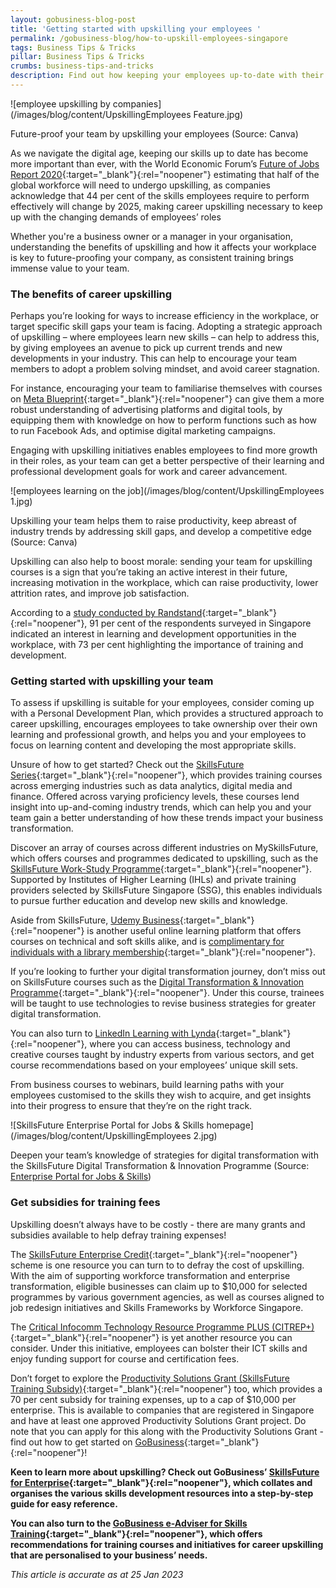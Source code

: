 ```yaml
---
layout: gobusiness-blog-post
title: 'Getting started with upskilling your employees '
permalink: /gobusiness-blog/how-to-upskill-employees-singapore
tags: Business Tips & Tricks
pillar: Business Tips & Tricks
crumbs: business-tips-and-tricks
description: Find out how keeping your employees up-to-date with their skills can help improve productivity, and how to get started. 
---
```


![employee upskilling by companies](/images/blog/content/UpskillingEmployees Feature.jpg)
<figcaption> Future-proof your team by upskilling your employees (Source: Canva) </figcaption>

As we navigate the digital age, keeping our skills up to date has become more important than ever, with the World Economic Forum’s [Future of Jobs Report 2020](https://www.weforum.org/reports/the-future-of-jobs-report-2020/in-full/infographics-e4e69e4de7){:target="_blank"}{:rel="noopener"} estimating that half of the global workforce will need to undergo upskilling, as companies acknowledge that 44 per cent of the skills employees require to perform effectively will change by 2025, making career upskilling necessary to keep up with the changing demands of employees’ roles 

Whether you're a business owner or a manager in your organisation, 
understanding the benefits of upskilling and how it affects your workplace is key to future-proofing your company, as consistent training brings immense value to your team.

### The benefits of career upskilling 

Perhaps you’re looking for ways to increase efficiency in the workplace, or target specific skill gaps your team is facing. Adopting a strategic approach of upskilling – where employees learn new skills –  can help to address this, by giving employees an avenue to pick up current trends and new developments in your industry. This can help to encourage your team members to adopt a problem solving mindset, and avoid career stagnation. 

For instance, encouraging your team to familiarise themselves with courses on [Meta Blueprint](https://www.facebook.com/business/learn){:target="_blank"}{:rel="noopener"} can give them a more robust understanding of advertising platforms and digital tools, by equipping them with knowledge on how to perform functions such as how to run Facebook Ads, and optimise digital marketing campaigns. 

Engaging with upskilling initiatives enables employees to find more growth in their roles, as your team can get a better perspective of their learning and professional development goals for work and career advancement. 

![employees learning on the job](/images/blog/content/UpskillingEmployees 1.jpg)
<figcaption> Upskilling your team helps them to raise productivity, keep abreast of industry trends by addressing skill gaps, and develop a competitive edge (Source: Canva)  </figcaption>

Upskilling can also help to boost morale: sending your team for upskilling courses is a sign that you’re taking an active interest in their future, increasing motivation in the workplace, which can raise productivity, lower attrition rates, and improve job satisfaction.

According to a [study conducted by Randstand](https://www.humanresourcesonline.net/only-43-of-employees-surveyed-in-singapore-are-committed-to-staying-with-their-current-employer){:target="_blank"}{:rel="noopener"}, 91 per cent of the respondents surveyed in Singapore indicated an interest in learning and development opportunities in the workplace, with 73 per cent highlighting the importance of training and development. 

### Getting started with upskilling your team

To assess if upskilling is suitable for your employees, consider coming up with a Personal Development Plan, which provides a structured approach to career upskilling, encourages employees to take ownership over their own learning and professional growth, and helps you and your employees to focus on learning content and developing the most appropriate skills. 

Unsure of how to get started? Check out the [SkillsFuture Series](https://www.enterprisejobskills.gov.sg/content/upgrade-skills/skillsfuture-series.html){:target="_blank"}{:rel="noopener"}, which provides training courses across emerging industries such as data analytics, digital media and finance. Offered across varying proficiency levels, these courses lend insight into up-and-coming industry trends, which can help you and your team gain a better understanding of how these trends impact your business transformation. 

Discover an array of courses across different industries on MySkillsFuture, which offers courses and programmes dedicated to upskilling, such as the [SkillsFuture Work-Study Programme](https://programmes.myskillsfuture.gov.sg/WorkStudyIndividualProgrammes/Programme_Summary.aspx){:target="_blank"}{:rel="noopener"}. Supported by Institutes of Higher Learning (IHLs) and private training providers selected by SkillsFuture Singapore (SSG), this enables individuals to pursue further education and develop new skills and knowledge. 

Aside from SkillsFuture, [Udemy Business](https://business.udemy.com/course-collection/?utm_source=organic-search&utm_medium=google){:target="_blank"}{:rel="noopener"} is another useful online learning platform that offers courses on technical and soft skills alike, and is [complimentary for individuals with a library membership](https://mobileapp.nlb.gov.sg/get-started-with/learn/){:target="_blank"}{:rel="noopener"}. 

If you’re looking to further your digital transformation journey, don’t miss out on SkillsFuture courses such as the [Digital Transformation & Innovation Programme](https://www.enterprisejobskills.gov.sg/content/upgrade-skills/digital-transformation-and-innovation-programme.html){:target="_blank"}{:rel="noopener"}. Under this course, trainees will be taught to use technologies to revise business strategies for greater digital transformation. 

You can also turn to [LinkedIn Learning with Lynda](https://www.linkedin.com/learning/){:target="_blank"}{:rel="noopener"}, where you can access business, technology and creative courses taught by industry experts from various sectors, and get course recommendations based on your employees’ unique skill sets. 

From business courses to webinars, build learning paths with your employees customised to the skills they wish to acquire, and get insights into their progress to ensure that they’re on the right track. 

![SkillsFuture Enterprise Portal for Jobs & Skills homepage](/images/blog/content/UpskillingEmployees 2.jpg)
<figcaption> Deepen your team’s knowledge of strategies for digital transformation with the SkillsFuture Digital Transformation & Innovation Programme (Source: <a href="https://www.enterprisejobskills.gov.sg/content/upgrade-skills/digital-transformation-and-innovation-programme.html">Enterprise Portal for Jobs & Skills</a>) </figcaption>

### Get subsidies for training fees

Upskilling doesn’t always have to be costly - there are many grants and subsidies available to help defray training expenses! 

The [SkillsFuture Enterprise Credit](https://www.enterprisejobskills.gov.sg/content/upgrade-skills/sfec.html){:target="_blank"}{:rel="noopener"} scheme is one resource you can turn to to defray the cost of upskilling. With the aim of supporting workforce transformation and enterprise transformation, eligible businesses can claim up to $10,000 for selected programmes by various government agencies, as well as courses aligned to job redesign initiatives and Skills Frameworks by Workforce Singapore. 

The [Critical Infocomm Technology Resource Programme PLUS (CITREP+)](https://www.imda.gov.sg/imtalent/programmes/citrep-plus){:target="_blank"}{:rel="noopener"} is yet another resource you can consider. Under this initiative, employees can bolster their ICT skills and enjoy funding support for course and certification fees. 

Don’t forget to explore the [Productivity Solutions Grant (SkillsFuture Training Subsidy)](https://www.imda.gov.sg/disg/Programmes/2019/08/productivity-solutions-grant---skillsfuture-training-subsidy){:target="_blank"}{:rel="noopener"} too, which provides a 70 per cent subsidy for training expenses, up to a cap of $10,000 per enterprise. This is available to companies that are registered in Singapore and have at least one approved Productivity Solutions Grant project. Do note that you can apply for this along with the Productivity Solutions Grant - find out how to get started on [GoBusiness](https://www.gobusiness.gov.sg/gobusiness-blog/psg?src=gobiz_blog){:target="_blank"}{:rel="noopener"}!  

**Keen to learn more about upskilling? Check out GoBusiness’ [SkillsFuture for Enterprise](https://www.gobusiness.gov.sg/skillsfuture-for-enterprise/?src=gobiz_blog){:target="_blank"}{:rel="noopener"}, which collates and organises the various skills development resources into a step-by-step guide for easy reference.**

**You can also turn to the [GoBusiness e-Adviser for Skills Training](https://eadviser.gobusiness.gov.sg/skillstraining?src=gobiz_blog){:target="_blank"}{:rel="noopener"}, which offers recommendations for training courses and initiatives for career upskilling that are personalised to your business’ needs.**

<em> This article is accurate as at 25 Jan 2023</em>
